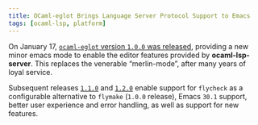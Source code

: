 ```yaml
---
title: OCaml-eglot Brings Language Server Protocol Support to Emacs
tags: [ocaml-lsp, platform]
---
```


On January 17, [`ocaml-eglot` version `1.0.0` was released](https://discuss.ocaml.org/t/ann-release-of-ocaml-eglot-1-0-0/15978/14), providing a new
minor emacs mode to enable the editor features provided by **ocaml-lsp-server**.
This replaces the venerable “merlin-mode”, after many years of loyal service.

Subsequent releases [`1.1.0`](https://github.com/tarides/ocaml-eglot/releases/tag/1.1.0) and [`1.2.0`](https://discuss.ocaml.org/t/ann-release-of-ocaml-eglot-1-2-0/16515) enable support for
`flycheck` as a configurable alternative to `flymake` (`1.0.0` release),
Emacs `30.1` support, better user experience and error handling, as
well as support for new features. 

<!--
Notes:

What else can we write here?

https://ocaml.org/docs/set-up-editor#emacs

https://github.com/tarides/ocaml-eglot?tab=readme-ov-file#ocaml-eglot



Should this be a post announcing only ocaml-eglot, or are there other ocaml-lsp related efforts worth talking about? I.e. a post giving updates on what has happened about editor support based on ocaml-lsp in general?
-->
